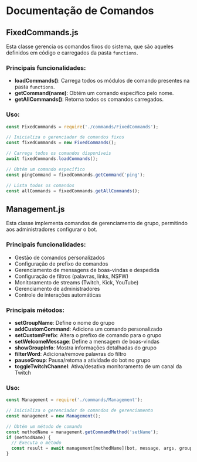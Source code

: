 # Documentação de Comandos

## FixedCommands.js

Esta classe gerencia os comandos fixos do sistema, que são aqueles definidos em código e carregados da pasta `functions`.

### Principais funcionalidades:

- **loadCommands()**: Carrega todos os módulos de comando presentes na pasta `functions`.
- **getCommand(name)**: Obtém um comando específico pelo nome.
- **getAllCommands()**: Retorna todos os comandos carregados.

### Uso:

```javascript
const FixedCommands = require('./commands/FixedCommands');

// Inicializa o gerenciador de comandos fixos
const fixedCommands = new FixedCommands();

// Carrega todos os comandos disponíveis
await fixedCommands.loadCommands();

// Obtém um comando específico
const pingCommand = fixedCommands.getCommand('ping');

// Lista todos os comandos
const allCommands = fixedCommands.getAllCommands();
```

## Management.js

Esta classe implementa comandos de gerenciamento de grupo, permitindo aos administradores configurar o bot.

### Principais funcionalidades:

- Gestão de comandos personalizados
- Configuração de prefixo de comandos
- Gerenciamento de mensagens de boas-vindas e despedida
- Configuração de filtros (palavras, links, NSFW)
- Monitoramento de streams (Twitch, Kick, YouTube)
- Gerenciamento de administradores
- Controle de interações automáticas

### Principais métodos:

- **setGroupName**: Define o nome do grupo
- **addCustomCommand**: Adiciona um comando personalizado
- **setCustomPrefix**: Altera o prefixo de comando para o grupo
- **setWelcomeMessage**: Define a mensagem de boas-vindas
- **showGroupInfo**: Mostra informações detalhadas do grupo
- **filterWord**: Adiciona/remove palavras do filtro
- **pauseGroup**: Pausa/retoma a atividade do bot no grupo
- **toggleTwitchChannel**: Ativa/desativa monitoramento de um canal da Twitch

### Uso:

```javascript
const Management = require('./commands/Management');

// Inicializa o gerenciador de comandos de gerenciamento
const management = new Management();

// Obtém um método de comando
const methodName = management.getCommandMethod('setName');
if (methodName) {
  // Executa o método
  const result = await management[methodName](bot, message, args, group);
}
```